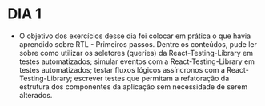 # DIA 1

- O objetivo dos exercícios desse dia foi colocar em prática o que havia aprendido sobre RTL - Primeiros passos. Dentre os conteúdos, pude ler sobre como utilizar os seletores (queries) da React-Testing-Library em testes automatizados; simular eventos com a React-Testing-Library em testes automatizados; testar fluxos lógicos assíncronos com a React-Testing-Library; escrever testes que permitam a refatoração da estrutura dos componentes da aplicação sem necessidade de serem alterados.